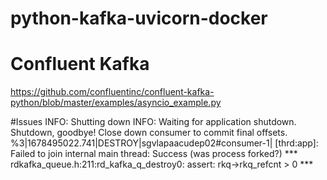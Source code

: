 # python-kafka-uvicorn-docker


# Confluent Kafka
https://github.com/confluentinc/confluent-kafka-python/blob/master/examples/asyncio_example.py


#Issues
INFO:     Shutting down
INFO:     Waiting for application shutdown.
Shutdown, goodbye!
Close down consumer to commit final offsets.
%3|1678495022.741|DESTROY|sgvlapaacudep02#consumer-1| [thrd:app]: Failed to join internal main thread: Success (was process forked?)
*** rdkafka_queue.h:211:rd_kafka_q_destroy0: assert: rkq->rkq_refcnt > 0 ***
